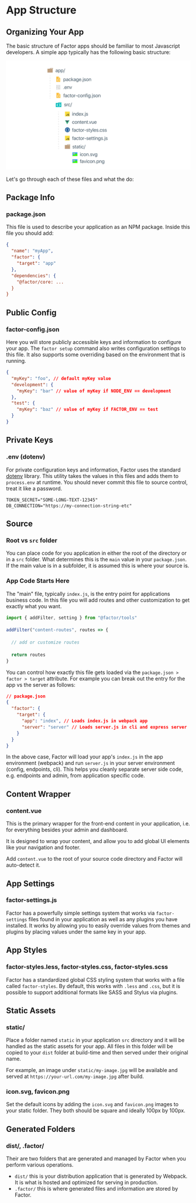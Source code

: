 # App Structure

## Organizing Your App

The basic structure of Factor apps should be familiar to most Javascript developers. A simple app typically has the following basic structure:

![Factor App Structure](./img/structure.jpg)

Let's go through each of these files and what the do:

## Package Info

### package.json

This file is used to describe your application as an NPM package. Inside this file you should add:

```json
{
  "name": "myApp",
  "factor": {
    "target": "app"
  },
  "dependencies": {
    "@factor/core: ...
  }
}
```

## Public Config

### factor-config.json

Here you will store publicly accessible keys and information to configure your app. The `factor setup` command also writes configuration settings to this file. It also supports some overriding based on the environment that is running.

```json
{
  "myKey": "foo", // default myKey value
  "development": {
    "myKey": "bar" // value of myKey if NODE_ENV == development
  },
  "test": {
    "myKey": "baz" // value of myKey if FACTOR_ENV == test
  }
}
```

## Private Keys

### .env (dotenv)

For private configuration keys and information, Factor uses the standard [dotenv](https://github.com/motdotla/dotenv) library. This utility takes the values in this files and adds them to `process.env` at runtime. You should never commit this file to source control, treat it like a password.

```git
TOKEN_SECRET="SOME-LONG-TEXT-12345"
DB_CONNECTION="https://my-connection-string-etc"
```

## Source

### Root vs `src` folder

You can place code for you application in either the root of the directory or in a `src` folder. What determines this is the `main` value in your `package.json`. If the main value is in a subfolder, it is assumed this is where your source is.

### App Code Starts Here

The "main" file, typically `index.js`, is the entry point for applications business code. In this file you will add routes and other customization to get exactly what you want.

```js
import { addFilter, setting } from "@factor/tools"

addFilter("content-routes", routes => {

  // add or customize routes

  return routes
}
```

You can control how exactly this file gets loaded via the `package.json > factor > target` attribute. For example you can break out the entry for the app vs the server as follows:

```json
// package.json
{
  "factor": {
    "target": {
      "app": "index", // Loads index.js in webpack app
      "server": "server" // Loads server.js in cli and express server
    }
  }
}
```

In the above case, Factor will load your app's `index.js` in the app environment (webpack) and run `server.js` in your server environment (config, endpoints, cli). This helps you cleanly separate server side code, e.g. endpoints and admin, from application specific code.

## Content Wrapper

### content.vue

This is the primary wrapper for the front-end content in your application, i.e. for everything besides your admin and dashboard.

It is designed to wrap your content, and allow you to add global UI elements like your navigation and footer.

Add `content.vue` to the root of your source code directory and Factor will auto-detect it.

## App Settings

### factor-settings.js

Factor has a powerfully simple settings system that works via `factor-settings` files found in your application as well as any plugins you have installed. It works by allowing you to easily override values from themes and plugins by placing values under the same key in your app.

## App Styles

### factor-styles.less, factor-styles.css, factor-styles.scss

Factor has a standardized global CSS styling system that works with a file called `factor-styles`. By default, this works with `.less` and `.css`, but it is possible to support additional formats like SASS and Stylus via plugins.

## Static Assets

### static/

Place a folder named `static` in your application `src` directory and it will be handled as the static assets for your app. All files in this folder will be copied to your `dist` folder at build-time and then served under their original name.

For example, an image under `static/my-image.jpg` will be available and served at `https://your-url.com/my-image.jpg` after build.

### icon.svg, favicon.png

Set the default icons by adding the `icon.svg` and `favicon.png` images to your static folder. They both should be square and ideally 100px by 100px.

## Generated Folders

### dist/, .factor/

Their are two folders that are generated and managed by Factor when you perform various operations.

- `dist/` this is your distribution application that is generated by Webpack. It is what is hosted and optimized for serving in production.
- `.factor/` this is where generated files and information are stored by Factor.
